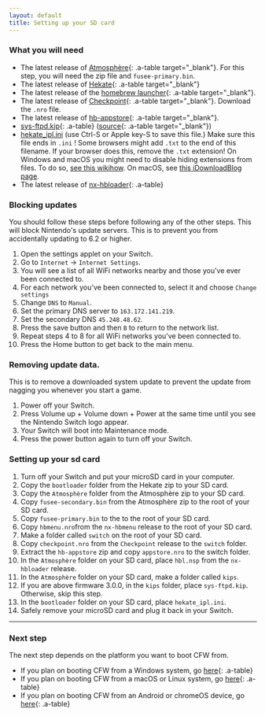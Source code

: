 ```yaml
---
layout: default
title: Setting up your SD card
---
```


### What you will need

- The latest release of [Atmosphère](https://github.com/Atmosphère-NX/Atmosphère/releases/latest){: .a-table target="_blank"}. For this step, you will need the zip file and `fusee-primary.bin`.
- The latest release of [Hekate](https://github.com/ctcaer/hekate/releases/latest){: .a-table target="_blank"}
- The latest release of the [homebrew launcher](https://github.com/switchbrew/nx-hbmenu/releases/latest){: .a-table target="_blank"}.
- The latest release of [Checkpoint](https://github.com/FlagBrew/Checkpoint/releases/latest){: .a-table target="_blank"}. Download the `.nro` file.
- The latest release of [hb-appstore](https://github.com/vgmoose/hb-appstore/releases/latest){: .a-table target="_blank"}.
- [sys-ftpd.kip](https://noirscape.github.io/SwitchGuide/assets/sys-ftpd.kip){: .a-table} ([source](https://github.com/jakibaki/sys-ftpd){: .a-table target="_blank"})
- [hekate_ipl.ini](https://noirscape.github.io/SwitchGuide/assets/hekate_ipl.ini) (use Ctrl-S or Apple key-S to save this file.) Make sure this file ends in `.ini` ! Some browsers might add `.txt` to the end of this filename. If your browser does this, remove the `.txt` extension! On Windows and macOS you might need to disable hiding extensions from files. To do so, [see this wikihow](https://www.wikihow.tech/Show-File-Extensions-on-Windows). On macOS, see [this iDownloadBlog page](https://www.idownloadblog.com/2014/10/29/how-to-show-or-hide-filename-extensions-in-os-x-yosemite/).
- The latest release of [nx-hbloader](https://github.com/switchbrew/nx-hbloader/releases/latest){: .a-table}

### Blocking updates

You should follow these steps before following any of the other steps. This will block Nintendo's update servers. This is to prevent you from accidentally updating to 6.2 or higher.

1. Open the settings applet on your Switch.
2. Go to `Internet` -> `Internet Settings`.
3. You will see a list of all WiFi networks nearby and those you've ever been connected to.
4. For each network you've been connected to, select it and choose `Change settings`
5. Change `DNS` to `Manual`.
6. Set the primary DNS server to `163.172.141.219`.
7. Set the secondary DNS `45.248.48.62`.
8. Press the save button and then `B` to return to the network list.
9. Repeat steps 4 to 8 for all WiFi networks you've been connected to.
10. Press the Home button to get back to the main menu.

### Removing update data.

This is to remove a downloaded system update to prevent the update from nagging you whenever you start a game.

1. Power off your Switch.
2. Press Volume up + Volume down + Power at the same time until you see the Nintendo Switch logo appear.
3. Your Switch will boot into Maintenance mode.
4. Press the power button again to turn off your Switch.

### Setting up your sd card

1. Turn off your Switch and put your microSD card in your computer.
2. Copy the `bootloader` folder from the Hekate zip to your SD card.
3. Copy the `Atmosphère` folder from the Atmosphère zip to your SD card.
4. Copy `fusee-secondary.bin` from the Atmosphère zip to the root of your SD card.
5. Copy `fusee-primary.bin` to the to the root of your SD card.
6. Copy `hbmenu.nro`from the `nx-hbmenu` release  to the root of your SD card.
7. Make a folder called `switch` on the root of your SD card.
8. Copy `checkpoint.nro` from the `Checkpoint` release to the `switch` folder.
9. Extract the `hb-appstore` zip and copy `appstore.nro` to the switch folder.
10. In the `Atmosphère` folder on your SD card, place `hbl.nsp` from the `nx-hbloader` release.
11. In the `Atmosphère` folder on your SD card, make a folder called `kips`.
12. If you are above firmware 3.0.0, in the `kips` folder, place `sys-ftpd.kip`. Otherwise, skip this step.
13. In the `bootloader` folder on your SD card, place `hekate_ipl.ini`.
14. Safely remove your microSD card and plug it back in your Switch.

---

### Next step

The next step depends on the platform you want to boot CFW from.

- If you plan on booting CFW from a Windows system, go [here](os-specific-preparations/windows.html){: .a-table}
- If you plan on booting CFW from a macOS or Linux system, go [here](os-specific-preparations/linux.html){: .a-table}
- If you plan on booting CFW from an Android or chromeOS device, go [here](os-specific-preparations/android.html){: .a-table}
